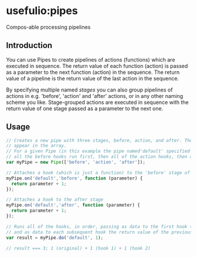 # usefulio:pipes
Compos-able processing pipelines

## Introduction
You can use Pipes to create pipelines of actions (functions) which are executed in sequence. The return value of each function (action) is passed as a parameter to the next function (action) in the sequence. The return value of a pipeline is the return value of the last action in the sequence. 

By specifying multiple named _stages_ you can also group pipelines of actions in e.g. 'before', 'action' and 'after' actions, or in any other naming scheme you like. 
Stage-grouped actions are executed in sequence with the return value of one stage passed as a parameter to the next one.  

## Usage
```javascript
// Creates a new pipe with three stages, before, action, and after. These are executed in the order they 
// appear in the array.
// For a given Pipe (in this example the pipe named'default' specified during the myPipe.on method calls) 
// all the before hooks run first, then all of the action hooks, then all of the after hooks
var myPipe = new Pipe(['before', 'action', 'after']);

// Attaches a hook (which is just a function) to the 'before' stage of 'default' pipe.
myPipe.on('default','before', function (parameter) {
  return parameter + 1;
});

// Attaches a hook to the after stage
myPipe.on('default','after', function (parameter) {
  return parameter + 1;
});

// Runs all of the hooks, in order, passing as data to the first hook the number 1
// and as data to each subsequent hook the return value of the previous hook.
var result = myPipe.do('default', 1);

// result === 3; 1 (original) + 1 (hook 1) + 1 (hook 2)
```
